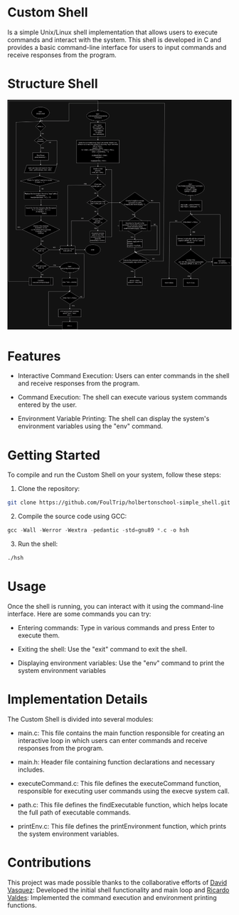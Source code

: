 # Custom Shell
Is a simple Unix/Linux shell implementation that allows users to execute commands and interact with the system. This shell is developed in C and provides a basic command-line interface for users to input commands and receive responses from the program.

# Structure Shell

![flowchart](https://github.com/FoulTrip/holbertonschool-simple_shell/blob/main/images/Shell.png)

# Features
 - Interactive Command Execution: Users can enter commands in the shell and receive responses from the program.

 - Command Execution: The shell can execute various system commands entered by the user.

 - Environment Variable Printing: The shell can display the system's environment variables using the "env" command.

# Getting Started
To compile and run the Custom Shell on your system, follow these steps:

1. Clone the repository:
```bash
git clone https://github.com/FoulTrip/holbertonschool-simple_shell.git
```
2. Compile the source code using GCC:
```c
gcc -Wall -Werror -Wextra -pedantic -std=gnu89 *.c -o hsh
```
3. Run the shell:
```bash
./hsh
```

# Usage
Once the shell is running, you can interact with it using the command-line interface. Here are some commands you can try:
 - Entering commands: Type in various commands and press Enter to execute them.

 - Exiting the shell: Use the "exit" command to exit the shell.

 - Displaying environment variables: Use the "env" command to print the system environment variables

#  Implementation Details
The Custom Shell is divided into several modules:
 - main.c: This file contains the main function responsible for creating an interactive loop in which users can enter commands and receive responses from the program.

 - main.h: Header file containing function declarations and necessary includes.

 - executeCommand.c: This file defines the executeCommand function, responsible for executing user commands using the execve system call.

 - path.c: This file defines the findExecutable function, which helps locate the full path of executable commands.

 - printEnv.c: This file defines the printEnvironment function, which prints the system environment variables.

# Contributions
This project was made possible thanks to the collaborative efforts of [David Vasquez](https://github.com/FoulTrip): Developed the initial shell functionality and main loop and [Ricardo Valdes](https://github.com/ricardovaldesv): Implemented the command execution and environment printing functions.
